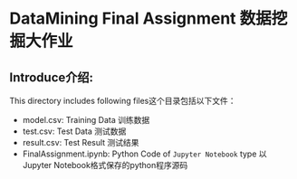 # DataMining Final Assignment 数据挖掘大作业
## Introduce介绍:
This directory includes following files这个目录包括以下文件：
- model.csv: Training Data 训练数据
- test.csv: Test Data 测试数据
- result.csv: Test Result 测试结果
- FinalAssignment.ipynb: Python Code of `Jupyter Notebook` type 以Jupyter Notebook格式保存的python程序源码
